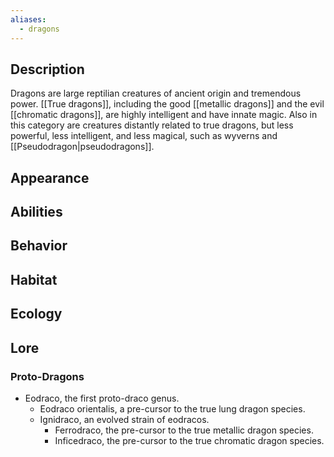 ```yaml
---
aliases:
  - dragons
---
```

## Description
Dragons are large reptilian creatures of ancient origin and tremendous power. [[True dragons]], including the good [[metallic dragons]] and the evil [[chromatic dragons]], are highly intelligent and have innate magic. Also in this category are creatures distantly related to true dragons, but less powerful, less intelligent, and less magical, such as wyverns and [[Pseudodragon|pseudodragons]].
## Appearance

## Abilities

## Behavior

## Habitat

## Ecology

## Lore
### Proto-Dragons
- Eodraco, the first proto-draco genus.
	- Eodraco orientalis, a pre-cursor to the true lung dragon species.
	- Ignidraco, an evolved strain of eodracos.
		- Ferrodraco, the pre-cursor to the true metallic dragon species.
		- Inficedraco, the pre-cursor to the true chromatic dragon species.
